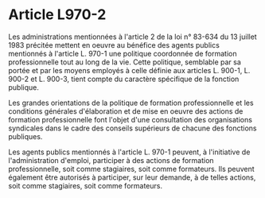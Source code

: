 # Article L970-2

Les administrations mentionnées à l'article 2 de la loi n° 83-634 du 13 juillet 1983 précitée mettent en oeuvre au bénéfice des agents publics mentionnés à l'article L. 970-1 une politique coordonnée de formation professionnelle tout au long de la vie. Cette politique, semblable par sa portée et par les moyens employés à celle définie aux articles L. 900-1, L. 900-2 et L. 900-3, tient compte du caractère spécifique de la fonction publique.

Les grandes orientations de la politique de formation professionnelle et les conditions générales d'élaboration et de mise en oeuvre des actions de formation professionnelle font l'objet d'une consultation des organisations syndicales dans le cadre des conseils supérieurs de chacune des fonctions publiques.

Les agents publics mentionnés à l'article L. 970-1 peuvent, à l'initiative de l'administration d'emploi, participer à des actions de formation professionnelle, soit comme stagiaires, soit comme formateurs. Ils peuvent également être autorisés à participer, sur leur demande, à de telles actions, soit comme stagiaires, soit comme formateurs.
